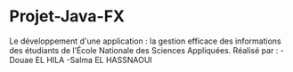 # Projet-Java-FX
Le développement d'une application : la gestion efficace des informations des étudiants de l’École Nationale des Sciences Appliquées. 
Réalisé par :  -Douae EL HILA    -Salma EL HASSNAOUI 
